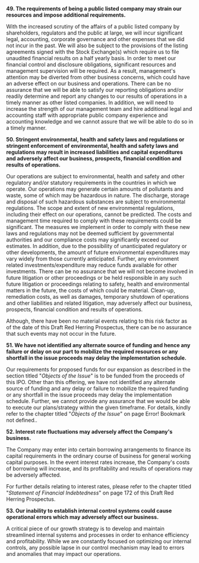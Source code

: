 **49. The requirements of being a public listed company may strain our resources and impose additional requirements.**

With the increased scrutiny of the affairs of a public listed company by shareholders, regulators and the public at large, we will incur significant legal, accounting, corporate governance and other expenses that we did not incur in the past. We will also be subject to the provisions of the listing agreements signed with the Stock Exchange(s) which require us to file unaudited financial results on a half yearly basis. In order to meet our financial control and disclosure obligations, significant resources and management supervision will be required. As a result, management's attention may be diverted from other business concerns, which could have an adverse effect on our business and operations. There can be no assurance that we will be able to satisfy our reporting obligations and/or readily determine and report any changes to our results of operations in a timely manner as other listed companies. In addition, we will need to increase the strength of our management team and hire additional legal and accounting staff with appropriate public company experience and accounting knowledge and we cannot assure that we will be able to do so in a timely manner.

**50. Stringent environmental, health and safety laws and regulations or stringent enforcement of environmental, health and safety laws and regulations may result in increased liabilities and capital expenditures and adversely affect our business, prospects, financial condition and results of operations.**

Our operations are subject to environmental, health and safety and other regulatory and/or statutory requirements in the countries in which we operate. Our operations may generate certain amounts of pollutants and waste, some of which may be hazardous in nature. The discharge, storage and disposal of such hazardous substances are subject to environmental regulations. The scope and extent of new environmental regulations, including their effect on our operations, cannot be predicted. The costs and management time required to comply with these requirements could be significant. The measures we implement in order to comply with these new laws and regulations may not be deemed sufficient by governmental authorities and our compliance costs may significantly exceed our estimates. In addition, due to the possibility of unanticipated regulatory or other developments, the amount of future environmental expenditures may vary widely from those currently anticipated. Further, any environment related investments/expenditure may reduce funds available for other investments. There can be no assurance that we will not become involved in future litigation or other proceedings or be held responsible in any such future litigation or proceedings relating to safety, health and environmental matters in the future, the costs of which could be material. Clean-up, remediation costs, as well as damages, temporary shutdown of operations and other liabilities and related litigation, may adversely affect our business, prospects, financial condition and results of operations.

Although, there have been no material events relating to this risk factor as of the date of this Draft Red Herring Prospectus, there can be no assurance that such events may not occur in the future.

**51. We have not identified any alternate source of funding and hence any failure or delay on our part to mobilize the required resources or any shortfall in the issue proceeds may delay the implementation schedule.**

Our requirements for proposed funds for our expansion as described in the section titled "*Objects of the Issue*" is to be funded from the proceeds of this IPO. Other than this offering, we have not identified any alternate source of funding and any delay or failure to mobilize the required funding or any shortfall in the issue proceeds may delay the implementation schedule. Further, we cannot provide any assurance that we would be able to execute our plans/strategy within the given timeframe. For details, kindly refer to the chapter titled "*Objects of the Issue*" on page Error! Bookmark not defined..

**52. Interest rate fluctuations may adversely affect the Company's business.**

The Company may enter into certain borrowing arrangements to finance its capital requirements in the ordinary course of business for general working capital purposes. In the event interest rates increase, the Company's costs of borrowing will increase, and its profitability and results of operations may be adversely affected.

For further details relating to interest rates, please refer to the chapter titled "*Statement of Financial Indebtedness*" on page 172 of this Draft Red Herring Prospectus.

**53. Our inability to establish internal control systems could cause operational errors which may adversely affect our business.**

A critical piece of our growth strategy is to develop and maintain streamlined internal systems and processes in order to enhance efficiency and profitability. While we are constantly focused on optimizing our internal controls, any possible lapse in our control mechanism may lead to errors and anomalies that may impact our operations.